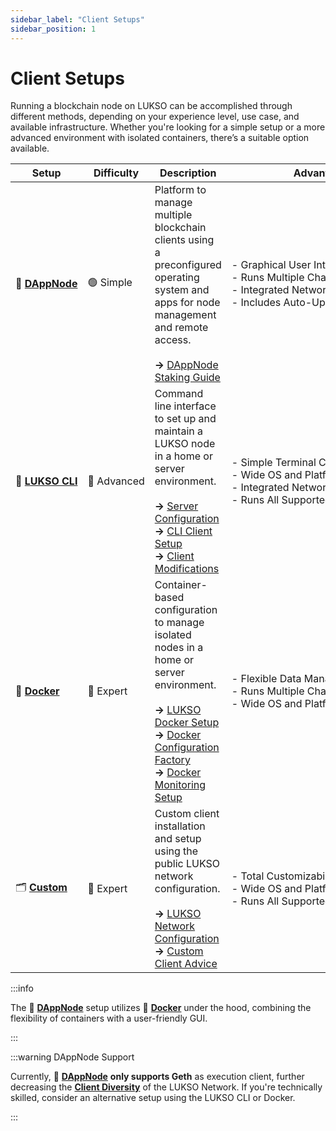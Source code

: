 ```yaml
---
sidebar_label: "Client Setups"
sidebar_position: 1
---
```


# Client Setups

Running a blockchain node on LUKSO can be accomplished through different methods, depending on your experience level, use case, and available infrastructure. Whether you're looking for a simple setup or a more advanced environment with isolated containers, there’s a suitable option available.

| Setup                                                                                                          | Difficulty                 | Description                                                                                                                                                                                                                                                                                                                                                                 | Advantages                                                                                                                                                     |
| -------------------------------------------------------------------------------------------------------------- | -------------------------- | --------------------------------------------------------------------------------------------------------------------------------------------------------------------------------------------------------------------------------------------------------------------------------------------------------------------------------------------------------------------------- | -------------------------------------------------------------------------------------------------------------------------------------------------------------- |
| <nobr> 🎨 [**DAppNode**](https://dappnode.com) </nobr>                                                         | <nobr> 🟢 Simple </nobr>   | Platform to manage multiple blockchain clients using a preconfigured operating system and apps for node management and remote access. <br/><br/> **→** [DAppNode Staking Guide](https://docs.dappnode.io/docs/user/staking/lukso/solo/)                                                                                                                                     | - Graphical User Interface <br /> <nobr> - Runs Multiple Chains Simultaneously </nobr> <br /> - Integrated Network Configuration <br/> - Includes Auto-Updates |
| <nobr> 👾 [**LUKSO CLI**](https://github.com/lukso-network/tools-lukso-cli) </nobr>                            | <nobr> 🔵 Advanced </nobr> | Command line interface to set up and maintain a LUKSO node in a home or server environment. <br/><br/> **→** [Server Configuration](/docs/guides/client-setup/firewall-settings.md) <br /> **→** [CLI Client Setup](/docs/guides/client-setup/lukso-cli-installation.md) <br /> **→** [Client Modifications](/docs/guides/modifications/slasher-configuration.md)           | - Simple Terminal Commands <br /> - Wide OS and Platform Support <br /> - Integrated Network Configuration <br /> - Runs All Supported Clients                 |
| <nobr> 🐳 [**Docker**](https://github.com/lukso-network/network-docker-containers) </nobr>                     | <nobr> 🔴 Expert </nobr>   | Container-based configuration to manage isolated nodes in a home or server environment. <br/><br/> **→** [LUKSO Docker Setup](https://github.com/lukso-network/network-docker-containers) <br /> **→** [Docker Configuration Factory](https://docker-factory.lukso.tech) <br /> **→** [Docker Monitoring Setup](https://github.com/lukso-network/network-docker-monitoring) | - Flexible Data Management <br /> - Runs Multiple Chains Simultaneously <br /> - Wide OS and Platform Support <br />                                           |
| <nobr> 🗂️ [**Custom**](https://docs.lukso.tech/networks/mainnet/running-a-node#-with-your-own-clients) </nobr> | <nobr> 🔴 Expert </nobr>   | Custom client installation and setup using the public LUKSO network configuration. <br/><br/> **→** [LUKSO Network Configuration](https://github.com/lukso-network/network-configs) <br /> **→** [Custom Client Advice](https://docs.lukso.tech/networks/mainnet/running-a-node#-with-your-own-clients)                                                                     | - Total Customizability <br /> - Wide OS and Platform Support <br /> - Runs All Supported Clients <br />                                                       |

:::info

The 🎨 [**DAppNode**](https://dappnode.com) setup utilizes 🐳 [**Docker**](https://www.docker.com/) under the hood, combining the flexibility of containers with a user-friendly GUI.

:::

:::warning DAppNode Support

Currently, 🎨 [**DAppNode**](https://dappnode.com) **only supports Geth** as execution client, further decreasing the [**Client Diversity**](/docs/theory/blockchain-knowledge/client-diversity.md) of the LUKSO Network. If you're technically skilled, consider an alternative setup using the LUKSO CLI or Docker.

:::
